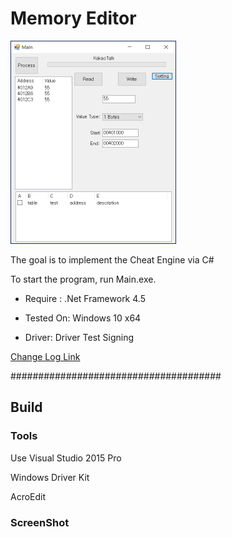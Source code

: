 # Memory Editor
<img src="Images/Main_Form.png" width="265"/>

The goal is to implement the Cheat Engine via C#

To start the program, run Main.exe.

- Require : .Net Framework 4.5

- Tested On: Windows 10 x64

- Driver: Driver Test Signing

[Change Log Link](https://github.com/Empier/MemoryEditor/ChangeLog.txt)

######################################

## Build

### Tools

Use Visual Studio 2015 Pro

Windows Driver Kit

AcroEdit

### ScreenShot

